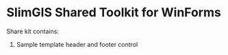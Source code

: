 # SlimGIS Shared Toolkit for WinForms

Share kit contains: 
1. Sample template header and footer control
